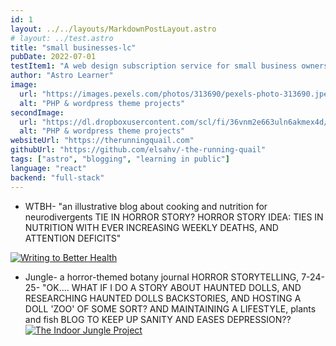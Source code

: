 ```yaml
---
id: 1
layout: ../../layouts/MarkdownPostLayout.astro
# layout: ../test.astro
title: "small businesses-lc"
pubDate: 2022-07-01
testItem1: "A web design subscription service for small business owners and creatives- focuses on landing pages and user stories"
author: "Astro Learner"
image:
  url: "https://images.pexels.com/photos/313690/pexels-photo-313690.jpeg?_gl=1*1qv1sgi*_ga*MTA5MDE3MzI2MS4xNzU4MjUwMDM4*_ga_8JE65Q40S6*czE3NTgyNTAwMzckbzEkZzEkdDE3NTgyNTAwNjgkajI5JGwwJGgw"
  alt: "PHP & wordpress theme projects"
secondImage:
  url: "https://dl.dropboxusercontent.com/scl/fi/36vnm2e663uln6akmex4d/lc.png?rlkey=lgim54nbp0u11mviylee29hyj&st=jtp9dik6&dl=0"
  alt: "PHP & wordpress theme projects"
websiteUrl: "https://therunningquail.com"
githubUrl: "https://github.com/elsahv/-the-running-quail"
tags: ["astro", "blogging", "learning in public"]
language: "react"
backend: "full-stack"
---
```


- WTBH- "an illustrative blog about cooking and nutrition for neurodivergents TIE IN HORROR STORY? HORROR STORY IDEA: TIES IN NUTRITION WITH EVER INCREASING WEEKLY DEATHS, AND ATTENTION DEFICITS"

<a href="https://writingtobetterhealth.com" target="_blank">
  <img src="https://dl.dropboxusercontent.com/scl/fi/jtfnbqyqk5ly03x5kspuz/wtbh-3-26-24.png?rlkey=0igc90thtm07w1i9cardfeu3h&st=vr843y6n&dl=0" alt="Writing to Better Health" class="mb-5 rounded border border-gray-400 my-5" />
</a>

- Jungle- a horror-themed botany journal HORROR STORYTELLING, 7-24-25- "OK.... WHAT IF I DO A STORY ABOUT HAUNTED DOLLS, AND RESEARCHING HAUNTED DOLLS BACKSTORIES, AND HOSTING A DOLL 'ZOO' OF SOME SORT? AND MAINTAINING A LIFESTYLE, plants and fish BLOG TO KEEP UP SANITY AND EASES DEPRESSION??
  <a href="https://writingtobetterhealth.com" target="_blank">
  <img src="https://images.pexels.com/photos/3571563/pexels-photo-3571563.jpeg" alt="The Indoor Jungle Project" class="border border-black rounded py-4 mt-[50px]"/>
  </a>
